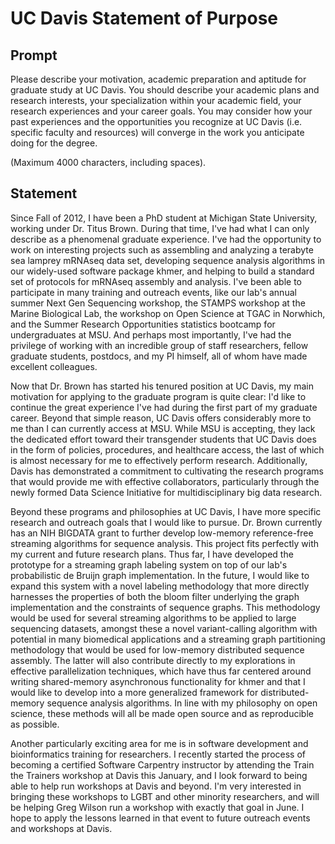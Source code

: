 UC Davis Statement of Purpose
==============================

Prompt
------

Please describe your motivation, academic preparation and aptitude for
graduate study at UC Davis. You should describe your academic plans
and research interests, your specialization within your academic
field, your research experiences and your career goals. You may
consider how your past experiences and the opportunities you
recognize at UC Davis (i.e. specific faculty and resources) will
converge in the work you anticipate doing for the degree.

(Maximum 4000 characters, including spaces).


Statement
---------

Since Fall of 2012, I have been a PhD student at Michigan State University,
working under Dr. Titus Brown. During that time, I've had what I can only
describe as a phenomenal graduate experience. I've had the opportunity
to work on interesting projects such as assembling and analyzing
a terabyte sea lamprey mRNAseq data set, developing sequence analysis algorithms
in our widely-used software package khmer, and helping to build a standard
set of protocols for mRNAseq assembly and analysis. I've been able to participate
in many training and outreach events, like our lab's annual summer Next Gen Sequencing
workshop, the STAMPS workshop at the Marine Biological Lab, the workshop on Open Science
at TGAC in Norwhich, and the Summer Research Opportunities statistics bootcamp for
undergraduates at MSU. And perhaps most importantly, I've had the
privilege of working with an incredible group of staff researchers,
fellow graduate students, postdocs, and my PI himself, all of whom
have made excellent colleagues.

Now that Dr. Brown has started his tenured position at UC Davis,
my main motivation for applying to the graduate program is quite clear:
I'd like to continue the great experience I've had during the first
part of my graduate career. Beyond that simple reason, UC Davis
offers considerably more to me than I can currently access at MSU.
While MSU is accepting, they lack the dedicated effort toward
their transgender students that UC Davis does in the form of
policies, procedures, and healthcare access, the last of which
is almost necessary for me to effectively perform research. Additionally,
Davis has demonstrated a commitment to cultivating the research
programs that would provide me with effective collaborators, particularly
through the newly formed Data Science Initiative for multidisciplinary big data research.

Beyond these programs and philosophies at UC Davis, I have more
specific research and outreach goals that I would like to pursue.
Dr. Brown currently has an NIH BIGDATA grant to further develop
low-memory reference-free streaming algorithms for sequence analysis. This project
fits perfectly with my current and future research plans. Thus far,
I have developed the prototype for a streaming graph labeling system
on top of our lab's probabilistic de Bruijn graph implementation.
In the future, I would like to expand this system with a novel labeling
methodology that more directly harnesses the properties of both the
bloom filter underlying the graph implementation and the constraints
of sequence graphs. This methodology would be used for
several streaming algorithms to be applied to large sequencing
datasets, amongst these a novel variant-calling algorithm with potential
 in many biomedical applications and a streaming
graph partitioning methodology that would be used for low-memory
distributed sequence assembly. The latter will also contribute directly
to my explorations in effective parallelization techniques,
which have thus far centered around writing shared-memory asynchronous
functionality for khmer and that I would like
to develop into a more generalized framework for distributed-memory
sequence analysis algorithms. In line with my philosophy on open science,
these methods will all be made open source and as reproducible as
possible.

Another particularly exciting area for me is in software development
and bioinformatics training for researchers. I recently started the
process of becoming a certified Software Carpentry instructor by
attending the Train the Trainers workshop at Davis this January,
and I look forward to being able to help run workshops at Davis and beyond.
I'm very interested in bringing these workshops to LGBT and other minority
researchers, and will be helping Greg Wilson run a workshop with exactly
that goal in June. I hope to apply the lessons learned in that event
to future outreach events and workshops at Davis.
